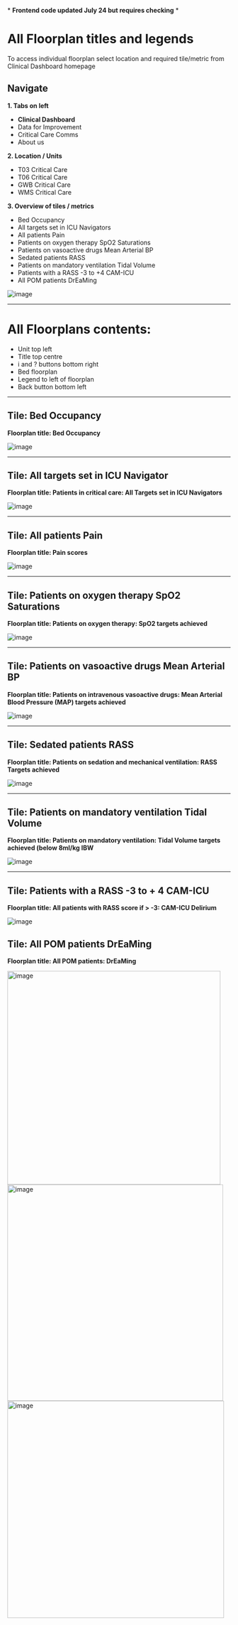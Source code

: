 \* **Frontend code updated July 24 but requires checking** \*

# All Floorplan titles and legends

To access individual floorplan select location and required tile/metric from Clinical Dashboard homepage

## Navigate


**1. Tabs on left**


   * **Clinical Dashboard** 
   * Data for Improvement
   * Critical Care Comms
   * About us

**2. Location / Units**
   * T03 Critical Care
   * T06 Critical Care
   * GWB Critical Care
   * WMS Critical Care
     
**3.  Overview of tiles / metrics**
   * Bed Occupancy
   * All targets set in ICU Navigators
   * All patients Pain
   * Patients on oxygen therapy SpO2 Saturations
   * Patients on vasoactive drugs Mean Arterial BP
   * Sedated patients RASS
   * Patients on mandatory ventilation Tidal Volume
   * Patients with a RASS -3 to +4 CAM-ICU
   * All POM patients DrEaMing

![image](https://github.com/inform-us/requirements_specifications/assets/94536083/f4ceeba1-a5b4-45ed-867e-7d7435745fc7)


---
# All Floorplans contents:

* Unit top left
* Title top centre
* i and ? buttons bottom right
* Bed floorplan
* Legend to left of floorplan
* Back button bottom left

---




## Tile: Bed Occupancy 


**Floorplan title: Bed Occupancy**



![image](https://github.com/inform-us/requirements_specifications/assets/94536083/23d194a0-ff09-4f26-b719-056d72ed389b)


---

## Tile: All targets set in ICU Navigator

**Floorplan title: Patients in critical care: All Targets set in ICU Navigators**




![image](https://github.com/inform-us/requirements_specifications/assets/94536083/c55bf8a5-af44-4750-b51b-b12af50dfd11)


---

## Tile: All patients Pain

**Floorplan title: Pain scores**



![image](https://github.com/inform-us/requirements_specifications/assets/94536083/2d0c069a-216a-4031-9dc1-2066a8cea500)


---

## Tile: Patients on oxygen therapy SpO2 Saturations

**Floorplan title: Patients on oxygen therapy: SpO2 targets achieved**



![image](https://github.com/inform-us/requirements_specifications/assets/94536083/e306b7c7-6dcf-4c53-944e-6f67fa756177)


---

## Tile: Patients on vasoactive drugs Mean Arterial BP

**Floorplan title: Patients on intravenous vasoactive drugs: Mean Arterial Blood Pressure (MAP) targets achieved**



![image](https://github.com/inform-us/requirements_specifications/assets/94536083/71ad7bbb-5d20-4a92-aefd-bedbe08af5c3)


---

## Tile: Sedated patients RASS

**Floorplan title: Patients on sedation and mechanical ventilation: RASS Targets achieved**

![image](https://github.com/inform-us/requirements_specifications/assets/94536083/84251788-0f64-4a82-9a0f-a426df79ad8e)


---


## Tile: Patients on mandatory ventilation Tidal Volume 

**Floorplan title: Patients on mandatory ventilation: Tidal Volume targets achieved (below 8ml/kg IBW**




![image](https://github.com/inform-us/requirements_specifications/assets/94536083/34b10f7f-6b12-4212-8e7a-aeb99d2ccc32) 


---
## Tile: Patients with a RASS -3 to + 4 CAM-ICU

**Floorplan title: All patients with RASS score if > -3: CAM-ICU Delirium**


![image](https://github.com/user-attachments/assets/c00a4de3-8a86-486c-825d-0ea9542737d2)


## Tile: All POM patients DrEaMing

**Floorplan title: All POM patients: DrEaMing**

<img width="481" alt="image" src="https://github.com/user-attachments/assets/fc48ba66-ab61-4a0a-8fe5-cf5e42e77da9">

<img width="487" alt="image" src="https://github.com/user-attachments/assets/8de78d9f-8d81-4aac-a9f8-75a937cdd874">

<img width="489" alt="image" src="https://github.com/user-attachments/assets/325185bd-a283-4d11-93c5-8f9a3518b1dc">









